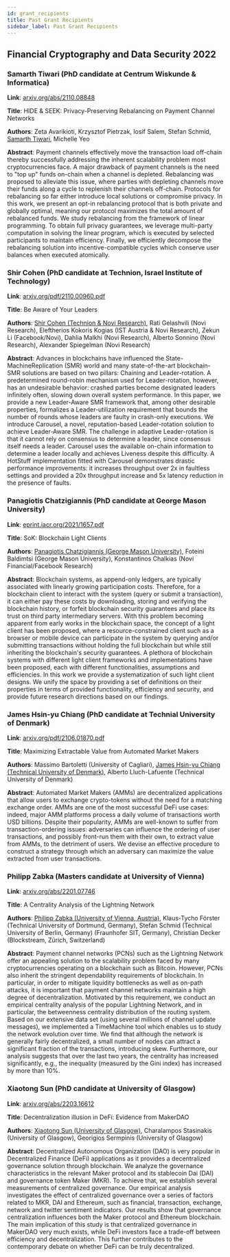 ```yaml
---
id: grant_recipients
title: Past Grant Recipients
sidebar_label: Past Grant Recipients
---
```


## Financial Cryptography and Data Security 2022

### Samarth Tiwari (PhD candidate at Centrum Wiskunde & Informatica)

**Link**: [arxiv.org/abs/2110.08848](https://arxiv.org/abs/2110.08848)

**Title**: HIDE & SEEK: Privacy-Preserving Rebalancing on Payment Channel Networks

**Authors**: Zeta Avarikioti, Krzysztof Pietrzak, Iosif Salem, Stefan Schmid, <u>Samarth Tiwari</u>, Michelle Yeo

**Abstract**: Payment channels effectively move the transaction load off-chain thereby successfully addressing the inherent scalability problem most cryptocurrencies face. A major drawback of payment channels is the need to "top up" funds on-chain when a channel is depleted. Rebalancing was proposed to alleviate this issue, where parties with depleting channels move their funds along a cycle to replenish their channels off-chain. Protocols for rebalancing so far either introduce local solutions or compromise privacy. In this work, we present an opt-in rebalancing protocol that is both private and globally optimal, meaning our protocol maximizes the total amount of rebalanced funds. We study rebalancing from the framework of linear programming. To obtain full privacy guarantees, we leverage multi-party computation in solving the linear program, which is executed by selected participants to maintain efficiency. Finally, we efficiently decompose the rebalancing solution into incentive-compatible cycles which conserve user balances when executed atomically.

### Shir Cohen (PhD candidate at Technion, Israel Institute of Technology)

**Link**: [arxiv.org/pdf/2110.00960.pdf](https://arxiv.org/pdf/2110.00960.pdf)

**Title**: Be Aware of Your Leaders

**Authors**: <u>Shir Cohen (Technion & Novi Research)</u>, Rati Gelashvili (Novi Research), Eleftherios Kokoris Kogias (IST Austria & Novi Research), Zekun Li (Facebook/Novi), Dahlia Malkhi (Novi Research), Alberto Sonnino (Novi Research), Alexander Spiegelman (Novi Research)

**Abstract**: Advances in blockchains have influenced the State-MachineReplication (SMR) world and many state-of-the-art blockchain-SMR solutions are based on two pillars: Chaining and Leader-rotation. A predetermined round-robin mechanism used for Leader-rotation, however, has an undesirable behavior: crashed parties become designated leaders infinitely often, slowing down overall system performance. In this paper, we provide a new Leader-Aware SMR framework that, among other desirable properties, formalizes a Leader-utilization requirement that bounds the number of rounds whose leaders are faulty in crash-only executions. We introduce Carousel, a novel, reputation-based Leader-rotation solution to achieve Leader-Aware SMR. The challenge in adaptive Leader-rotation is that it cannot rely on consensus to determine a leader, since consensus itself needs a leader. Carousel uses the available on-chain information to determine a leader locally and achieves Liveness despite this difficulty. A HotStuff implementation fitted with Carousel demonstrates drastic performance improvements: it increases throughput over 2x in faultless settings and provided a 20x throughput increase and 5x latency reduction in the presence of faults.
 
### Panagiotis Chatzigiannis (PhD candidate at George Mason University)

**Link**: [eprint.iacr.org/2021/1657.pdf](https://eprint.iacr.org/2021/1657.pdf)

**Title**: SoK: Blockchain Light Clients

**Authors**: <u>Panagiotis Chatzigiannis (George Mason University)</u>, Foteini Baldimtsi (George Mason University), Konstantinos Chalkias (Novi Financial/Facebook Research)

**Abstract**: Blockchain systems, as append-only ledgers, are typically associated with linearly growing participation costs. Therefore, for a blockchain client to interact with the system (query or submit a transaction), it can either pay these costs by downloading, storing and verifying the blockchain history, or forfeit blockchain security guarantees and place its trust on third party intermediary servers. With this problem becoming apparent from early works in the blockchain space, the concept of a light client has been proposed, where a resource-constrained client such as a browser or mobile device can participate in the system by querying and/or submitting transactions without holding the full blockchain but while still inheriting the blockchain's security guarantees. A plethora of blockchain systems with different light client frameworks and implementations have been proposed, each with different functionalities, assumptions and efficiencies. In this work we provide a systematization of such light client designs. We unify the space by providing a set of definitions on their properties in terms of provided functionality, efficiency and security, and provide future research directions based on our findings.
 
### James Hsin-yu Chiang (PhD candidate at Technial University of Denmark)

**Link**: [arxiv.org/pdf/2106.01870.pdf](https://arxiv.org/pdf/2106.01870.pdf)

**Title**: Maximizing Extractable Value from Automated Market Makers

**Authors**: Massimo Bartoletti (University of Cagliari), <u>James Hsin-yu Chiang (Technical University of Denmark)</u>, Alberto Lluch-Lafuente (Technical University of Denmark)

**Abstract**: Automated Market Makers (AMMs) are decentralized applications that allow users to exchange crypto-tokens without the need for a matching exchange order. AMMs are one of the most successful DeFi use cases: indeed, major AMM platforms process a daily volume of transactions worth USD billions. Despite their popularity, AMMs are well-known to suffer from transaction-ordering issues: adversaries can influence the ordering of user transactions, and possibly front-run them with their own, to extract value from AMMs, to the detriment of users. We devise an effective procedure to construct a strategy through which an adversary can maximize the value extracted from user transactions.
 
### Philipp Zabka (Masters candidate at University of Vienna)

**Link**: [arxiv.org/abs/2201.07746](https://arxiv.org/abs/2201.07746)

**Title**: A Centrality Analysis of the Lightning Network

**Authors**: <u>Philipp Zabka (University of Vienna, Austria)</u>, Klaus-Tycho Förster (Technical University of Dortmund, Germany), Stefan Schmid (Technical University of Berlin, Germany) (Fraunhofer SIT, Germany), Christian Decker (Blockstream, Zürich, Switzerland)

**Abstract**: Payment channel networks (PCNs) such as the Lightning Network offer an appealing solution to the scalability problem faced by many cryptocurrencies operating on a blockchain such as Bitcoin. However, PCNs also inherit the stringent dependability requirements of blockchain. In particular, in order to mitigate liquidity bottlenecks as well as on-path attacks, it is important that payment channel networks maintain a high degree of decentralization. Motivated by this requirement, we conduct an empirical centrality analysis of the popular Lightning Network, and in particular, the betweenness centrality distribution of the routing system. Based on our extensive data set (using several millions of channel update messages), we implemented a TimeMachine tool which enables us to study the network evolution over time. We find that although the network is generally fairly decentralized, a small number of nodes can attract a significant fraction of the transactions, introducing skew. Furthermore, our analysis suggests that over the last two years, the centrality has increased significantly, e.g., the inequality (measured by the Gini index) has increased by more than 10%.
 
### Xiaotong Sun (PhD candidate at University of Glasgow)

**Link**: [arxiv.org/abs/2203.16612](https://arxiv.org/abs/2203.16612)

**Title**: Decentralization illusion in DeFi: Evidence from MakerDAO

**Authors**: <u>Xiaotong Sun (University of Glasgow)</u>, Charalampos Stasinakis (University of Glasgow), Georigios Sermpinis (University of Glasgow)

**Abstract**: Decentralized Autonomous Organization (DAO) is very popular in Decentralized Finance (DeFi) applications as it provides a decentralized governance solution through blockchain. We analyze the governance characteristics in the relevant Maker protocol and its stablecoin Dai (DAI) and governance token Maker (MKR). To achieve that, we establish several measurements of centralized governance. Our empirical analysis investigates the effect of centralized governance over a series of factors related to MKR, DAI and Ethereum, such as financial, transaction, exchange, network and twitter sentiment indicators. Our results show that governance centralization influences both the Maker protocol and Ethereum blockchain. The main implication of this study is that centralized governance in MakerDAO very much exists, while DeFi investors face a trade-off between efficiency and decentralization. This further contributes to the contemporary debate on whether DeFi can be truly decentralized.
